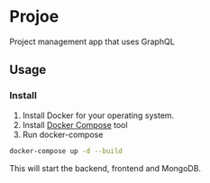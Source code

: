 # Projoe

Project management app that uses GraphQL

## Usage
### Install
1. Install Docker for your operating system.
2. Install [Docker Compose](https://docs.docker.com/compose/install/) tool
3. Run docker-compose
```bash
docker-compose up -d --build
```
This will start the backend, frontend and MongoDB.
